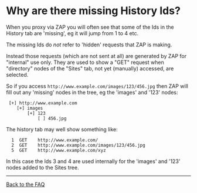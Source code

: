 # Why are there missing History Ids?

When you proxy via ZAP you will often see that some of the Ids in the History tab are 'missing', eg it will jump from 1 to 4 etc.

The missing Ids do _not_ refer to 'hidden' requests that ZAP is making.

Instead those requests (which are not sent at all) are generated by ZAP for "internal" use only. They are used to show a "GET" request when "directory" nodes of the "Sites" tab, not yet (manually) accessed, are selected.

So if you access `http://www.example.com/images/123/456.jpg` then ZAP will fill out any 'missing' nodes in the tree, eg the 'images' and '123' nodes:
```
 [+] http://www.example.com
    [+] images
        [+] 123
            [ ] 456.jpg
```
The history tab may well show something like:
```
  1  GET    http://www.example.com/
  2  GET    http://www.example.com/images/123/456.jpg
  5  GET    http://www.example.com/xyz
```
In this case the Ids 3 and 4 are used internally for the 'images' and '123' nodes added to the Sites tree.


---

[Back to the FAQ](FAQtoplevel)